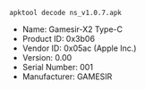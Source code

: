 `apktool decode ns_v1.0.7.apk`

- Name: Gamesir-X2 Type-C
- Product ID: 0x3b06
- Vendor ID: 0x05ac (Apple Inc.)
- Version: 0.00
- Serial Number: 001
- Manufacturer: GAMESIR 
